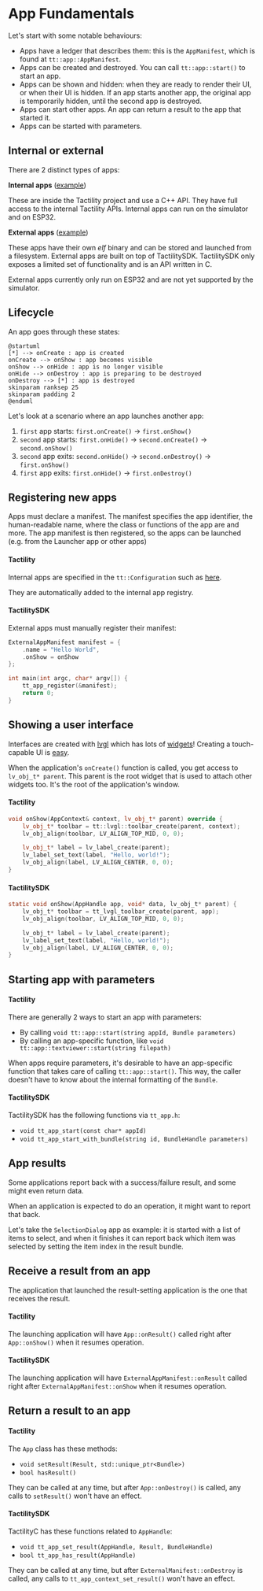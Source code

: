 # App Fundamentals

Let's start with some notable behaviours:
- Apps have a ledger that describes them: this is the `AppManifest`, which is found at `tt::app::AppManifest`.
- Apps can be created and destroyed. You can call `tt::app::start()` to start an app.
- Apps can be shown and hidden: when they are ready to render their UI, or when their UI is hidden. If an app starts another app, the original app is temporarily hidden, until the second app is destroyed.
- Apps can start other apps. An app can return a result to the app that started it.
- Apps can be started with parameters.

## Internal or external

There are 2 distinct types of apps:

**Internal apps** ([example](https://github.com/ByteWelder/Tactility/blob/{{versionLabel}}/App/Source/HelloWorld/HelloWorld.cpp))

These are inside the Tactility project and use a C++ API. They have full access to the internal Tactility APIs.
Internal apps can run on the simulator and on ESP32.

**External apps** ([example](https://github.com/ByteWelder/Tactility/blob/{{versionLabel}}/ExternalApps/HelloWorld/main/Source/main.c))

These apps have their own _elf_ binary and can be stored and launched from a filesystem.
External apps are built on top of TactilitySDK. TactilitySDK only exposes a limited set of
functionality and is an API written in C.

External apps currently only run on ESP32 and are not yet supported by the simulator.

## Lifecycle

An app goes through these states:

```plantuml
@startuml
[*] --> onCreate : app is created
onCreate --> onShow : app becomes visible
onShow --> onHide : app is no longer visible
onHide --> onDestroy : app is preparing to be destroyed
onDestroy --> [*] : app is destroyed
skinparam ranksep 25
skinparam padding 2
@enduml
```

Let's look at a scenario where an app launches another app:

1. `first` app starts: `first.onCreate()` -> `first.onShow()`
2. `second` app starts: `first.onHide()` -> `second.onCreate()` -> `second.onShow()`
3. `second` app exits: `second.onHide()` -> `second.onDestroy()` -> `first.onShow()`
4. `first` app exits: `first.onHide()` -> `first.onDestroy()`

## Registering new apps

Apps must declare a manifest. The manifest specifies the app identifier, the human-readable name,
where the class or functions of the app are and more.
The app manifest is then registered, so the apps can be launched (e.g. from the Launcher app or other apps)

<!-- tabs:start -->

#### **Tactility**

Internal apps are specified in the `tt::Configuration` such as [here](https://github.com/ByteWelder/Tactility/blob/{{versionLabel}}/App/Source/Main.cpp).

They are automatically added to the internal app registry.

#### **TactilitySDK**

External apps must manually register their manifest:

```c
ExternalAppManifest manifest = {
    .name = "Hello World",
    .onShow = onShow
};

int main(int argc, char* argv[]) {
    tt_app_register(&manifest);
    return 0;
}
```

<!-- tabs:end -->

## Showing a user interface

Interfaces are created with [lvgl](https://github.com/lvgl/lvgl) which has lots of [widgets](https://docs.lvgl.io/9.0/widgets/index.html)!
Creating a touch-capable UI is [easy](https://docs.lvgl.io/9.0/get-started/quick-overview.html).

When the application's `onCreate()` function is called, you get access to `lv_obj_t* parent`.
This parent is the root widget that is used to attach other widgets too.
It's the root of the application's window.

<!-- tabs:start -->

#### **Tactility**

```cpp
void onShow(AppContext& context, lv_obj_t* parent) override {
    lv_obj_t* toolbar = tt::lvgl::toolbar_create(parent, context);
    lv_obj_align(toolbar, LV_ALIGN_TOP_MID, 0, 0);

    lv_obj_t* label = lv_label_create(parent);
    lv_label_set_text(label, "Hello, world!");
    lv_obj_align(label, LV_ALIGN_CENTER, 0, 0);
}
```

#### **TactilitySDK**

```c
static void onShow(AppHandle app, void* data, lv_obj_t* parent) {
    lv_obj_t* toolbar = tt_lvgl_toolbar_create(parent, app);
    lv_obj_align(toolbar, LV_ALIGN_TOP_MID, 0, 0);

    lv_obj_t* label = lv_label_create(parent);
    lv_label_set_text(label, "Hello, world!");
    lv_obj_align(label, LV_ALIGN_CENTER, 0, 0);
}
```

<!-- tabs:end -->

## Starting app with parameters

<!-- tabs:start -->

#### **Tactility**

There are generally 2 ways to start an app with parameters:
- By calling `void tt::app::start(string appId, Bundle parameters)`
- By calling an app-specific function, like `void tt::app::textviewer::start(string filepath)`

When apps require parameters, it's desirable to have an app-specific function that takes care of calling `tt::app::start()`.
This way, the caller doesn't have to know about the internal formatting of the `Bundle`.

#### **TactilitySDK**

TactilitySDK has the following functions via `tt_app.h`:
- `void tt_app_start(const char* appId)`
- `void tt_app_start_with_bundle(string id, BundleHandle parameters)`

<!-- tabs:end -->

## App results

Some applications report back with a success/failure result, and some might even return data.

When an application is expected to do an operation, it might want to report that back.

Let's take the `SelectionDialog` app as example: it is started with a list of items to select, and when it finishes
it can report back which item was selected by setting the item index in the result bundle.

## Receive a result from an app

The application that launched the result-setting application is the one that receives the result.

<!-- tabs:start -->

#### **Tactility**

The launching application will have `App::onResult()` called right after `App::onShow()` when it resumes operation.

#### **TactilitySDK**

The launching application will have `ExternalAppManifest::onResult` called right after `ExternalAppManifest::onShow` when it resumes operation.

<!-- tabs:end -->

## Return a result to an app

<!-- tabs:start -->

#### **Tactility**

The `App` class has these methods:
- `void setResult(Result, std::unique_ptr<Bundle>)`
- `bool hasResult()`

They can be called at any time, but after `App::onDestroy()` is called, any calls to `setResult()` won't have an effect.

#### **TactilitySDK**

TactilityC has these functions related to `AppHandle`:
- `void tt_app_set_result(AppHandle, Result, BundleHandle)`
- `bool tt_app_has_result(AppHandle)`

They can be called at any time, but after `ExternalManifest::onDestroy` is called, any calls to `tt_app_context_set_result()` won't have an effect.

<!-- tabs:end -->

